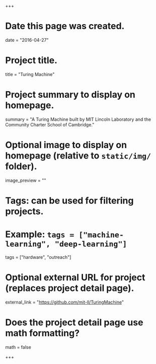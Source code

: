 +++
# Date this page was created.
date = "2016-04-27"

# Project title.
title = "Turing Machine"

# Project summary to display on homepage.
summary = "A Turing Machine built by MIT Lincoln Laboratory and the Community Charter School of Cambridge."

# Optional image to display on homepage (relative to `static/img/` folder).
image_preview = ""

# Tags: can be used for filtering projects.
# Example: `tags = ["machine-learning", "deep-learning"]`
tags = ["hardware", "outreach"]

# Optional external URL for project (replaces project detail page).
external_link = "https://github.com/mit-ll/TuringMachine"

# Does the project detail page use math formatting?
math = false

+++
